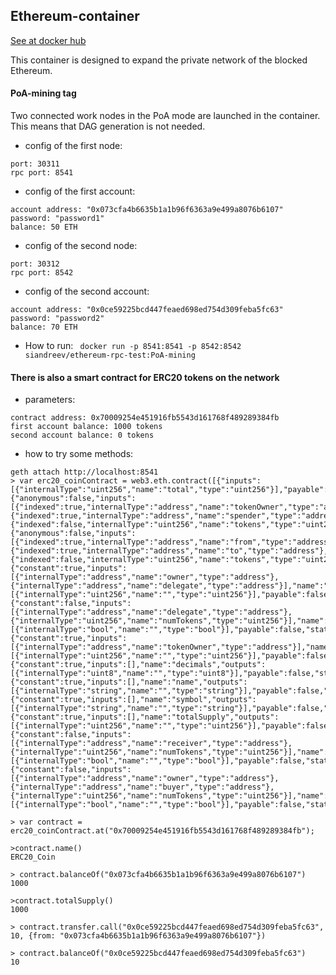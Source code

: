 ## Ethereum-container
[See at docker hub](https://hub.docker.com/repository/docker/siandreev/ethereum-rpc-test)

This container is designed to expand the private network of the blocked Ethereum.

#### PoA-mining tag
Two connected work nodes in the PoA mode are launched in the container. This means that DAG generation is not needed.
- config of the first node:
```
port: 30311
rpc port: 8541
```
- config of the first account:
```
account address: "0x073cfa4b6635b1a1b96f6363a9e499a8076b6107"
password: "password1"
balance: 50 ETH
```

- config of the second node:
```
port: 30312
rpc port: 8542
```
- config of the second account:
```
account address: "0x0ce59225bcd447feaed698ed754d309feba5fc63"
password: "password2"
balance: 70 ETH
```

- How to run:
``` docker run -p 8541:8541 -p 8542:8542  siandreev/ethereum-rpc-test:PoA-mining```

#### There is also a smart contract for ERC20 tokens on the network
- parameters:
```
contract address: 0x70009254e451916fb5543d161768f489289384fb
first account balance: 1000 tokens
second account balance: 0 tokens
```
- how to try some methods:
```
geth attach http://localhost:8541
> var erc20_coinContract = web3.eth.contract([{"inputs":[{"internalType":"uint256","name":"total","type":"uint256"}],"payable":false,"stateMutability":"nonpayable","type":"constructor"},{"anonymous":false,"inputs":[{"indexed":true,"internalType":"address","name":"tokenOwner","type":"address"},{"indexed":true,"internalType":"address","name":"spender","type":"address"},{"indexed":false,"internalType":"uint256","name":"tokens","type":"uint256"}],"name":"Approval","type":"event"},{"anonymous":false,"inputs":[{"indexed":true,"internalType":"address","name":"from","type":"address"},{"indexed":true,"internalType":"address","name":"to","type":"address"},{"indexed":false,"internalType":"uint256","name":"tokens","type":"uint256"}],"name":"Transfer","type":"event"},{"constant":true,"inputs":[{"internalType":"address","name":"owner","type":"address"},{"internalType":"address","name":"delegate","type":"address"}],"name":"allowance","outputs":[{"internalType":"uint256","name":"","type":"uint256"}],"payable":false,"stateMutability":"view","type":"function"},{"constant":false,"inputs":[{"internalType":"address","name":"delegate","type":"address"},{"internalType":"uint256","name":"numTokens","type":"uint256"}],"name":"approve","outputs":[{"internalType":"bool","name":"","type":"bool"}],"payable":false,"stateMutability":"nonpayable","type":"function"},{"constant":true,"inputs":[{"internalType":"address","name":"tokenOwner","type":"address"}],"name":"balanceOf","outputs":[{"internalType":"uint256","name":"","type":"uint256"}],"payable":false,"stateMutability":"view","type":"function"},{"constant":true,"inputs":[],"name":"decimals","outputs":[{"internalType":"uint8","name":"","type":"uint8"}],"payable":false,"stateMutability":"view","type":"function"},{"constant":true,"inputs":[],"name":"name","outputs":[{"internalType":"string","name":"","type":"string"}],"payable":false,"stateMutability":"view","type":"function"},{"constant":true,"inputs":[],"name":"symbol","outputs":[{"internalType":"string","name":"","type":"string"}],"payable":false,"stateMutability":"view","type":"function"},{"constant":true,"inputs":[],"name":"totalSupply","outputs":[{"internalType":"uint256","name":"","type":"uint256"}],"payable":false,"stateMutability":"view","type":"function"},{"constant":false,"inputs":[{"internalType":"address","name":"receiver","type":"address"},{"internalType":"uint256","name":"numTokens","type":"uint256"}],"name":"transfer","outputs":[{"internalType":"bool","name":"","type":"bool"}],"payable":false,"stateMutability":"nonpayable","type":"function"},{"constant":false,"inputs":[{"internalType":"address","name":"owner","type":"address"},{"internalType":"address","name":"buyer","type":"address"},{"internalType":"uint256","name":"numTokens","type":"uint256"}],"name":"transferFrom","outputs":[{"internalType":"bool","name":"","type":"bool"}],"payable":false,"stateMutability":"nonpayable","type":"function"}]);

> var contract = erc20_coinContract.at("0x70009254e451916fb5543d161768f489289384fb");

>contract.name()
ERC20_Coin

> contract.balanceOf("0x073cfa4b6635b1a1b96f6363a9e499a8076b6107")
1000

>contract.totalSupply()
1000

> contract.transfer.call("0x0ce59225bcd447feaed698ed754d309feba5fc63", 10, {from: "0x073cfa4b6635b1a1b96f6363a9e499a8076b6107"})

> contract.balanceOf("0x0ce59225bcd447feaed698ed754d309feba5fc63")
10
```

